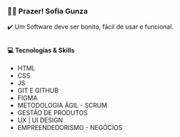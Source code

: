 <h3>👩‍🦱  Prazer! Sofia Gunza</h3>

<p>✔️ Um Software deve ser bonito, fácil de usar e funcional.</p>

##

<h4>💻 Tecnologias & Skills</h4>

-  HTML 
-  CSS
-  JS 
-  GIT E GITHUB
-  FIGMA 
-  METODOLOGIA ÁGIL - SCRUM
-  GESTÃO DE PRODUTOS
-  UX | UI DESIGN
-  EMPREENDEDORISMO - NEGÓCIOS




##


